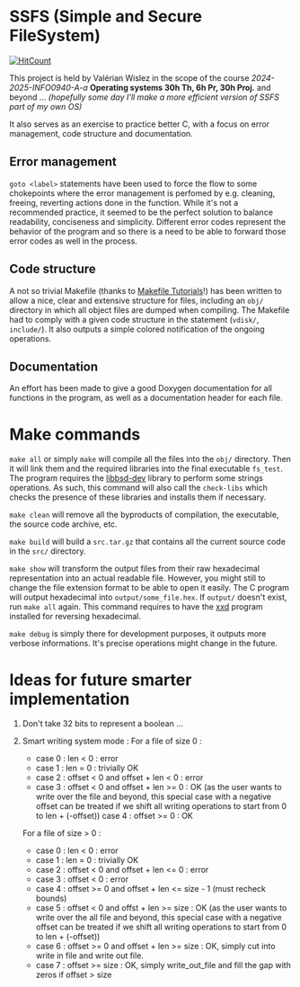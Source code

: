 # SSFS (Simple and Secure FileSystem)

[![HitCount](https://hits.dwyl.com/valerian20024/ssfs.svg?style=flat-square)](http://hits.dwyl.com/valerian20024/ssfs)


This project is held by Valérian Wislez in the scope of the course *2024-2025-INFO0940-A-a* **Operating systems 30h Th, 6h Pr, 30h Proj.** and beyond ... *(hopefully some day I'll make a more efficient version of SSFS part of my own OS)*

It also serves as an exercise to practice better C, with a focus on error management, code structure and documentation.

## Error management

`goto <label>` statements have been used to force the flow to some chokepoints where the error management is perfomed by e.g. cleaning, freeing, reverting actions done in the function.
While it's not a recommended practice, it seemed to be the perfect solution to balance readability, conciseness and simplicity. Different error codes represent the behavior of the program and so there is a need to be able to forward those error codes as well in the process. 

## Code structure

A not so trivial Makefile (thanks to [Makefile Tutorials](https://makefiletutorial.com/)!) has been written to allow a nice, clear and extensive structure for files, including an `obj/` directory in which all object files are dumped when compiling. The Makefile had to comply with a given code structure in the statement (`vdisk/`, `include/`). It also outputs a simple colored notification of the ongoing operations.

## Documentation

An effort has been made to give a good Doxygen documentation for all functions in the program, as well as a documentation header for each file.

# Make commands

`make all` or simply `make` will compile all the files into the `obj/` directory. Then it will link them and the required libraries into the final executable `fs_test`. The program requires the [libbsd-dev](https://packages.debian.org/sid/libbsd-dev) library to perform some strings operations. As such, this command will also call the `check-libs` which checks the presence of these libraries and installs them if necessary.

`make clean` will remove all the byproducts of compilation, the executable, the source code archive, etc.

`make build` will build a `src.tar.gz` that contains all the current source code in the `src/` directory.

`make show` will transform the output files from their raw hexadecimal representation into an actual readable file. However, you might still to change the file extension format to be able to open it easily. The C program will output hexadecimal into `output/some_file.hex`. If `output/` doesn't exist, run `make all` again. This command requires to have the [xxd](https://linux.die.net/man/1/xxd)  program installed for reversing hexadecimal.

`make debug` is simply there for development purposes, it outputs more verbose informations. It's precise operations might change in the future.

# Ideas for future smarter implementation

1. Don't take 32 bits to represent a boolean ...

2. Smart writing system mode :
    For a file of size 0 :
    - case 0 : len < 0 : error
    - case 1 : len = 0 : trivially OK
    - case 2 : offset < 0 and offset + len < 0 : error
    - case 3 : offset < 0 and offset + len >= 0 : OK (as the user wants to write over the file and beyond, this special case with a negative offset can be treated if we shift all writing operations to start from 0 to len + (-offset))
    case 4 : offset >= 0 : OK

    For a file of size > 0 :
    - case 0 : len < 0 : error
    - case 1 : len = 0 : trivially OK
    - case 2 : offset < 0 and offset + len <= 0 : error
    - case 3 : offset < 0 : error
    - case 4 : offset >= 0 and offset + len <= size - 1 (must recheck bounds)
    - case 5 : offset < 0 and offst + len >= size : OK (as the user wants to write over the all file and beyond, this special case with a negative offset can be treated if we shift all writing operations to start from 0 to len + (-offset))
    - case 6 : offset >= 0 and offset + len >= size : OK, simply cut into write in file and write out file.
    - case 7 : offset >= size : OK, simply write_out_file and fill the gap with zeros if offset > size